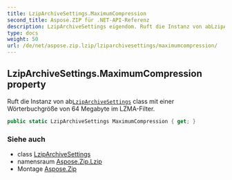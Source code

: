 ```yaml
---
title: LzipArchiveSettings.MaximumCompression
second_title: Aspose.ZIP für .NET-API-Referenz
description: LzipArchiveSettings eigendom. Ruft die Instanz von abLzipArchiveSettings class mit einer Wörterbuchgröße von 64 Megabyte im LZMAFilter.
type: docs
weight: 50
url: /de/net/aspose.zip.lzip/lziparchivesettings/maximumcompression/
---
```

## LzipArchiveSettings.MaximumCompression property

Ruft die Instanz von ab[`LzipArchiveSettings`](../) class mit einer Wörterbuchgröße von 64 Megabyte im LZMA-Filter.

```csharp
public static LzipArchiveSettings MaximumCompression { get; }
```

### Siehe auch

* class [LzipArchiveSettings](../)
* namensraum [Aspose.Zip.Lzip](../../lziparchivesettings/)
* Montage [Aspose.Zip](../../../)


